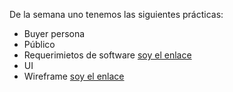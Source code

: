 De la semana uno tenemos las siguientes prácticas:
- Buyer persona
- Público 
- Requerimietos de software [soy el enlace ](https://1drv.ms/w/s!AgEuVarkdpwNnAamavY3JVDgyUgK?e=rX2BXr)
- UI
- Wireframe [soy el enlace ](https://www.figma.com/file/5FkfAfxcwCs9HQRh0xf04n/LaunchX-Frontend) 
